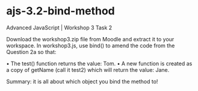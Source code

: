 # ajs-3.2-bind-method
Advanced JavaScript | Workshop 3 Task 2

Download the workshop3.zip file from Moodle and extract it to your workspace. In workshop3.js, use bind() to amend the code from the Question 2a so that:

• The test() function returns the value: Tom.
• A new function is created as a copy of getName (call it test2) which will return the value: Jane.

Summary: it is all about which object you bind the method to!
